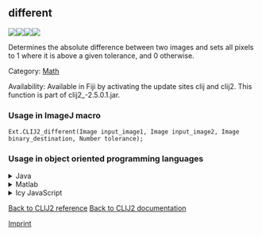 ## different
<img src="images/mini_empty_logo.png"/><img src="images/mini_clij2_logo.png"/><img src="images/mini_clijx_logo.png"/><img src="images/mini_empty_logo.png"/>

Determines the absolute difference between two images and sets all pixels to 1 where it is above a given tolerance, and 0 otherwise.

Category: [Math](https://clij.github.io/clij2-docs/reference__math)

Availability: Available in Fiji by activating the update sites clij and clij2.
This function is part of clij2_-2.5.0.1.jar.

### Usage in ImageJ macro
```
Ext.CLIJ2_different(Image input_image1, Image input_image2, Image binary_destination, Number tolerance);
```


### Usage in object oriented programming languages



<details>

<summary>
Java
</summary>
<pre class="highlight">// init CLIJ and GPU
import net.haesleinhuepf.clij2.CLIJ2;
import net.haesleinhuepf.clij.clearcl.ClearCLBuffer;
CLIJ2 clij2 = CLIJ2.getInstance();

// get input parameters
ClearCLBuffer input_image1 = clij2.push(input_image1ImagePlus);
ClearCLBuffer input_image2 = clij2.push(input_image2ImagePlus);
binary_destination = clij2.create(input_image1);
float tolerance = 1.0;
</pre>

<pre class="highlight">
// Execute operation on GPU
clij2.different(input_image1, input_image2, binary_destination, tolerance);
</pre>

<pre class="highlight">
// show result
binary_destinationImagePlus = clij2.pull(binary_destination);
binary_destinationImagePlus.show();

// cleanup memory on GPU
clij2.release(input_image1);
clij2.release(input_image2);
clij2.release(binary_destination);
</pre>

</details>



<details>

<summary>
Matlab
</summary>
<pre class="highlight">% init CLIJ and GPU
clij2 = init_clatlab();

% get input parameters
input_image1 = clij2.pushMat(input_image1_matrix);
input_image2 = clij2.pushMat(input_image2_matrix);
binary_destination = clij2.create(input_image1);
tolerance = 1.0;
</pre>

<pre class="highlight">
% Execute operation on GPU
clij2.different(input_image1, input_image2, binary_destination, tolerance);
</pre>

<pre class="highlight">
% show result
binary_destination = clij2.pullMat(binary_destination)

% cleanup memory on GPU
clij2.release(input_image1);
clij2.release(input_image2);
clij2.release(binary_destination);
</pre>

</details>



<details>

<summary>
Icy JavaScript
</summary>
<pre class="highlight">// init CLIJ and GPU
importClass(net.haesleinhuepf.clicy.CLICY);
importClass(Packages.icy.main.Icy);

clij2 = CLICY.getInstance();

// get input parameters
input_image1_sequence = getSequence();
input_image1 = clij2.pushSequence(input_image1_sequence);
input_image2_sequence = getSequence();
input_image2 = clij2.pushSequence(input_image2_sequence);
binary_destination = clij2.create(input_image1);
tolerance = 1.0;
</pre>

<pre class="highlight">
// Execute operation on GPU
clij2.different(input_image1, input_image2, binary_destination, tolerance);
</pre>

<pre class="highlight">
// show result
binary_destination_sequence = clij2.pullSequence(binary_destination)
Icy.addSequence(binary_destination_sequence);
// cleanup memory on GPU
clij2.release(input_image1);
clij2.release(input_image2);
clij2.release(binary_destination);
</pre>

</details>



[Back to CLIJ2 reference](https://clij.github.io/clij2-docs/reference)
[Back to CLIJ2 documentation](https://clij.github.io/clij2-docs)

[Imprint](https://clij.github.io/imprint)
